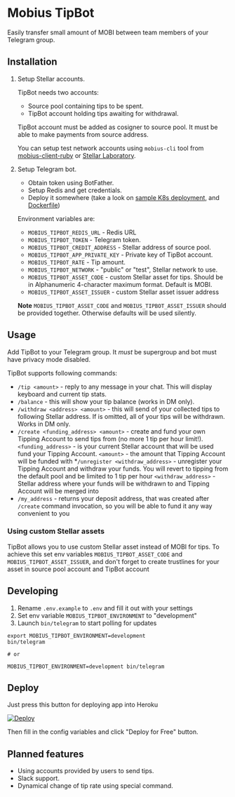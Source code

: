 Mobius TipBot
=============

Easily transfer small amount of MOBI between team members of your Telegram group.

## Installation

1. Setup Stellar accounts.

   TipBot needs two accounts:

   * Source pool containing tips to be spent.
   * TipBot account holding tips awaiting for withdrawal.

   TipBot account must be added as cosigner to source pool. It must be able to make payments from source address.

   You can setup test network accounts using `mobius-cli` tool from [mobius-client-ruby](https://github.com/mobius-network/mobius-client-ruby) or [Stellar Laboratory](https://stellar.org/laboratory).

2. Setup Telegram bot.

   * Obtain token using BotFather.
   * Setup Redis and get credentials.
   * Deploy it somewhere (take a look on [sample K8s deployment](deploy/deployment.yaml), and [Dockerfile](Dockerfile))

   Environment variables are:

   * `MOBIUS_TIPBOT_REDIS_URL` - Redis URL
   * `MOBIUS_TIPBOT_TOKEN` - Telegram token.
   * `MOBIUS_TIPBOT_CREDIT_ADDRESS` - Stellar address of source pool.
   * `MOBIUS_TIPBOT_APP_PRIVATE_KEY` - Private key of TipBot account.
   * `MOBIUS_TIPBOT_RATE` - Tip amount.
   * `MOBIUS_TIPBOT_NETWORK` - "public" or "test", Stellar network to use.
   * `MOBIUS_TIPBOT_ASSET_CODE` - custom Stellar asset for tips. Should be in Alphanumeric 4-character maximum format. Default is MOBI.
   * `MOBIUS_TIPBOT_ASSET_ISSUER` - custom Stellar asset issuer address

   **Note** `MOBIUS_TIPBOT_ASSET_CODE` and `MOBIUS_TIPBOT_ASSET_ISSUER` should be provided together. Otherwise defaults will be used silently.

## Usage

Add TipBot to your Telegram group. It *must* be supergroup and bot must have privacy mode disabled.

TipBot supports following commands:
* `/tip <amount>` - reply to any message in your chat. This will display keyboard and current tip stats.
* `/balance` - this will show your tip balance (works in DM only).
* `/withdraw <address> <amount>` - this will send <amount> of your collected tips to following Stellar address. If <amount> is omitted, all of your tips will be withdrawn. Works in DM only.
* `/create <funding_address> <amount>` - create and fund your own Tipping Account to send tips from (no more 1 tip per hour limit!). `<funding_address>` - is your current Stellar account that will be used fund your Tipping Account. `<amount>` - the amount that Tipping Account will be funded with 
*`/unregister <withdraw_address>` - unregister your Tipping Account and withdraw your funds. You will revert to tipping from the default pool and be limited to 1 tip per hour  `<withdraw_address>` - Stellar address where your funds will be withdrawn to and Tipping Account will be merged into
* `/my_address` - returns your deposit address, that was created after `/create` command invocation, so you will be
  able to fund it any way convenient to you

### Using custom Stellar assets

TipBot allows you to use custom Stellar asset instead of MOBI for tips. To achieve this set env variables `MOBIUS_TIPBOT_ASSET_CODE` and `MOBIUS_TIPBOT_ASSET_ISSUER`, and don't forget to create trustlines for your asset in source pool account and TipBot account

## Developing

1. Rename `.env.example` to `.env` and fill it out with your settings
1. Set env variable `MOBIUS_TIPBOT_ENVIRONMENT` to "development"
1. Launch `bin/telegram` to start polling for updates

```
export MOBIUS_TIPBOT_ENVIRONMENT=development
bin/telegram

# or

MOBIUS_TIPBOT_ENVIRONMENT=development bin/telegram
```

## Deploy

Just press this button for deploying app into Heroku

[![Deploy](https://www.herokucdn.com/deploy/button.svg)](https://heroku.com/deploy?template=https://github.com/mobius-network/mobius-tipbot-ruby)

Then fill in the config variables and click "Deploy for Free" button.

## Planned features

* Using accounts provided by users to send tips.
* Slack support.
* Dynamical change of tip rate using special command.
